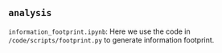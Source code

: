 ## `analysis`

`information_footprint.ipynb`: Here we use the code in `/code/scripts/footprint.py` to generate information footprint.
